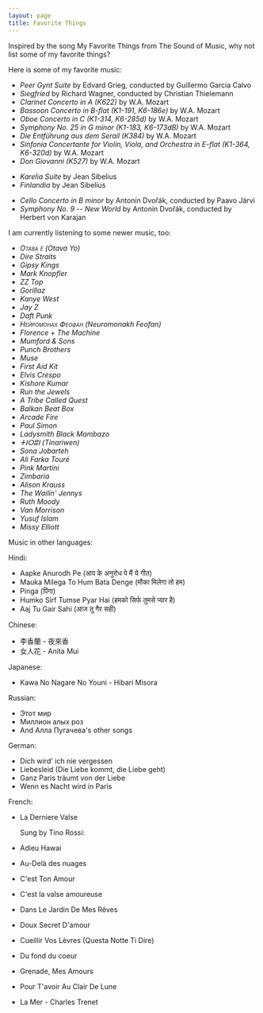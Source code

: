 ```yaml
---
layout: page
title: Favorite Things
---
```


Inspired by the song My Favorite Things from The Sound of Music, why not list some of my favorite things? 

Here is some of my favorite music:

* *Peer Gynt Suite* by Edvard Grieg, conducted by Guillermo Garcia Calvo
* *Siegfried* by Richard Wagner, conducted by Christian Thielemann
* *Clarinet Concerto in A (K622)* by W.A. Mozart
* *Bassoon Concerto in B-flat (K1-191, K6-186e)* by W.A. Mozart
* *Oboe Concerto in C (K1-314, K6-285d)* by W.A. Mozart
* *Symphony No. 25 in G minor (K1-183, K6-173dB)* by W.A. Mozart
* *Die Entführung aus dem Serail (K384)* by W.A. Mozart
* *Sinfonia Concertante for Violin, Viola, and Orchestra in E-flat (K1-364,
  K6-320d)* by W.A. Mozart
* *Don Giovanni (K527)* by W.A. Mozart
- *Karelia Suite* by Jean Sibelius
- *Finlandia* by Jean Sibelius
* *Cello Concerto in B minor* by Antonín Dvořák, conducted by Paavo Järvi
* *Symphony No. 9 -- New World* by Antonín Dvořák, conducted by Herbert von
  Karajan


I am currently listening to some newer music, too:

* <i style="font-variant: small-caps;">Отава ё</i> *(Otava Yo)*
* *Dire Straits*
* *Gipsy Kings*
* *Mark Knopfler*
* *ZZ Top*
* *Gorillaz*
* *Kanye West*
* *Jay Z*
* *Daft Punk*
* <i style="font-variant: small-caps;">Нейромонах Феофан</i> *(Neuromonakh Feofan)*
* *Florence + The Machine*
* *Mumford & Sons*
* *Punch Brothers*
* *Muse*
* *First Aid Kit*
* *Elvis Crespo*
* *Kishore Kumar*
* *Run the Jewels*
* *A Tribe Called Quest*
* *Balkan Beat Box*
* *Arcade Fire*
* *Paul Simon*
* *Ladysmith Black Mambazo*
* *ⵜⵏⵔⵓⵏ (Tinariwen)*
* *Sona Jobarteh*
* *Ali Farka Touré*
* *Pink Martini*
* *Zimbaria*
* *Alison Krauss*
* *The Wailin' Jennys*
* *Ruth Moody*
* *Van Morrison*
* *Yusuf Islam*
* *Missy Elliott*

Music in other languages:

Hindi:
* Aapke Anurodh Pe (आप के अनुरोध पे मैं ये गीत)
* Mauka Milega To Hum Bata Denge (मौका मिलेगा तो हम)
* Pinga (पिंगा)
* Humko Sirf Tumse Pyar Hai (हमको सिर्फ तुमसे प्यार है)
* Aaj Tu Gair Sahi (आज तू गैर सही)

Chinese:
* 李香蘭 - 夜來香 
* 女人花 - Anita Mui
  
Japanese:
* Kawa No Nagare No Youni - Hibari Misora

Russian:
* Этот мир
* Миллион алых роз
* And Алла Пугачева's other songs

German:
* Dich wird' ich nie vergessen
* Liebesleid (Die Liebe kommt, die Liebe geht)
* Ganz Paris träumt von der Liebe
* Wenn es Nacht wird in Paris

French:
* La Derniere Valse

  Sung by Tino Rossi:
* Adieu Hawai
* Au-Delà des nuages 
* C'est Ton Amour
* C'est la valse amoureuse
* Dans Le Jardin De Mes Rêves
* Doux Secret D'amour
* Cueillir Vos Lèvres (Questa Notte Ti Dire)
* Du fond du coeur
* Grenade, Mes Amours
* Pour T'avoir Au Clair De Lune

* La Mer - Charles Trenet
